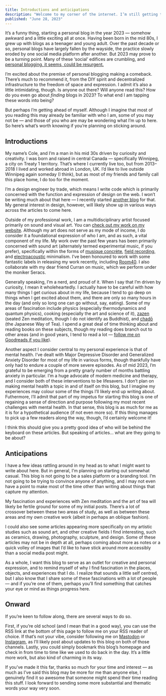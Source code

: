 ```yaml
---
title: Introductions and anticipations
description: "Welcome to my corner of the internet. I’m still getting things set up…"
published: "June 28, 2023"
---
```


It’s a funny thing, starting a personal blog in the year 2023 — somehow awkward and a little exciting all at once. Having been born in the mid 80s, I grew up with blogs as a teenager and young adult. Over the past decade or so, personal blogs have largely fallen by the wayside, the practice slowly eroded by one social media platform after another. But 2023 may prove to be a turning point. Many of these ‘social’ edifices are crumbling, and [personal blogging, it seems, could be resurgent.](https://www.theverge.com/23513418/bring-back-personal-blogging)

I’m excited about the premise of personal blogging making a comeback. There’s much to recommend it, from the DIY spirit and decentralized infrastructure to the freedom of space and expression. I admit it’s also a little intimidating, though. Is anyone out there? Will anyone read this? How do you even go about *finding* blogs in 2023? To what end I am tapping these words into being?

But perhaps I’m getting ahead of myself. Although I imagine that most of you reading this may already be familiar with who I am, some of you may not be — and those of you who are may be wondering what I’m up to here. So here’s what’s worth knowing if you’re planning on sticking around.

## Introductions

My name’s Cole, and I’m a man in his mid 30s driven by curiosity and creativity. I was born and raised in central Canada — specifically Winnipeg, a city on Treaty 1 territory. That’s where I currently live too, but from 2013–2018 I lived and worked abroad in London, UK. I’d like to live outside Winnipeg again someday (I think), but as most of my friends and family call this place home, I do too for the moment.

I’m a design engineer by trade, which means I write code which is primarily concerned with the function and expression of design on the web. I won’t be writing much about that here — I recently started [another blog](https://normalflow.pub) for that. My general interest in design, however, will likely show up in various ways across the articles to come here.

Outside of my professional work, I am a multidisciplinary artist focused primarily on sound and visual art. You can [check out my work on my website](https://colepeters.com). Although my art does not serve as my mode of income, I do consider it a foundational expression of who I am, and as such, a vital component of my life. My work over the past few years has been primarily concerned with sound art (alternately termed experimental music, if you prefer), specifically within the forms of [musique concrète](https://en.wikipedia.org/wiki/Musique_concr%C3%A8te), [field recording](https://en.wikipedia.org/wiki/Field_recording), and [electroacoustic](https://en.wikipedia.org/wiki/Electroacoustic_music) minimalism. I’ve been honoured to work with some fantastic labels in releasing my work recently, including [Room40](https://room40.bandcamp.com/). I also collaborate with my dear friend Curran on music, which we perform under the moniker Seracs.

Generally speaking, I’m a nerd, and proud of it. When I say that I’m driven by curiosity, I mean it wholeheartedly. I actually have to be careful with how many things I get curious about in my life, because I tend to go deep on things when I get excited about them, and there are only so many hours in the day (and only so long one can go without, say, eating). Some of my areas of fascination include physics (especially thermodynamics and quantum physics), cooking (especially the art and science of it), [zazen](https://en.wikipedia.org/wiki/Zazen) (seated Zen meditation, though I do not identify as Buddhist), and [chadō](https://en.wikipedia.org/wiki/Japanese_tea_ceremony) (the Japanese Way of Tea). I spend a great deal of time thinking about and reading books on these subjects, though my reading does branch out to other areas (and in good years, I tend to read a lot — [follow me on Goodreads if you like](https://goodreads.com/colepeters)).

Another aspect I consider central to my personal experience is that of mental health. I’ve dealt with Major Depressive Disorder and Generalized Anxiety Disorder for most of my life in various forms, though thankfully have only had to endure a couple of more severe episodes. As of mid 2023, I’m grateful to be emerging from a pretty gnarly number of months battling anxiety in particular. I’m a huge advocate of modern medicine and therapy, and I consider both of these interventions to be lifesavers. I don’t plan on making mental health a topic in and of itself on this blog, but I imagine my experiences may colour some of the things I’ll likely end up writing about. Futhermore, I’ll admit that part of my impetus for starting this blog is one of regaining a sense of direction and purpose following my most recent challenges with mental health. In that sense, this blog is as much for me as it is for a hypothetical audience (if not even more so). If this thing manages to pick up a few readers along the way, though, I’d certainly welcome it!

I think this should give you a pretty good idea of who will be behind the keyboard on these articles. But speaking of articles… what are they going to be about?

## Anticipations

I have a few ideas rattling around in my head as to what I might want to write about here. But in general, I’m planning on starting out somewhat casual. This blog is not going to be a sales platform or a branding tool. I’m not going to be trying to convince anyone of anything, and I may not even have a point to make most of the time other than writing about things that capture my attention.

My fascination and experiences with Zen meditation and the art of tea will likely be fertile ground for some of my initial posts. There’s a lot of crossover between these two areas of study, as well as between these areas and my own creative work (albeit in perhaps an oblique fashion).

I could also see some articles appearing more specifically on my artistic studies such as sound art, and other creative fields I find interesting, such as ceramics, drawing, photography, sculpture, and design. Some of these articles may not be in depth at all, perhaps coming about more as notes or a quick volley of images that I’d like to have stick around more accessibly than a social media post might.

As a whole, I want this blog to serve as an outlet for creative and personal expression, and to remind myself of why I find fascination in the places, objects, and experiences that I do. I realize that sounds a little self centred, but I also know that I share some of these fascinations with a lot of people — and if you’re one of them, perhaps you’ll find something that catches your eye or mind as things progress here.

## Onward

If you’re keen to follow along, there are several ways to do so.

First, if you’re old school (and I mean that in a good way), you can use the RSS link at the bottom of this page to follow me on your RSS reader of choice. If that’s not your vibe, consider following me on [Mastodon](https://mastodon.online/@colepeters) or [Instagram](https://instagram.com/titledspheres), as I’ll likely post about updates to this blog on both of those channels. Lastly, you could simply bookmark this blog’s homepage and check in from time to time like we used to do back in the day. It’s a little more work, but also kind of charming in its way.

If you’ve made it this far, thanks so much for your time and interest — as much as I’ve said this blog may be more for me than anyone else, I genuinely find it so awesome that someone might spend their time reading this stuff. I look forward to sending some more substantial and thematic words your way very soon.
